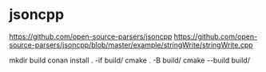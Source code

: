 # jsoncpp

https://github.com/open-source-parsers/jsoncpp
https://github.com/open-source-parsers/jsoncpp/blob/master/example/stringWrite/stringWrite.cpp

mkdir build
conan install . -if build/
cmake . -B build/
cmake --build build/
